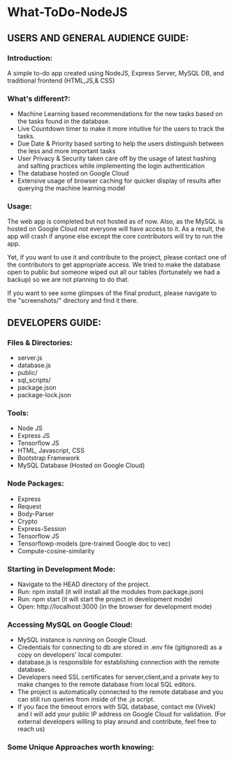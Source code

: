 # What-ToDo-NodeJS

## USERS AND GENERAL AUDIENCE GUIDE:

### Introduction:
A simple to-do app created using NodeJS, Express Server, MySQL DB, and traditional frontend (HTML,JS,&amp; CSS)

### What's different?:
- Machine Learning based recommendations for the new tasks based on the tasks found in the database.
- Live Countdown timer to make it more intuitive for the users to track the tasks.
- Due Date & Priority based sorting to help the users distinguish between the less and more important tasks
- User Privacy & Security taken care off by the usage of latest hashing and salting practices while implementing the login authentication
- The database hosted on Google Cloud
- Extensive usage of browser caching for quicker display of results after querying the machine learning model

### Usage:
The web app is completed but not hosted as of now. Also, as the MySQL is hosted on Google Cloud not everyone will have access to it. As a result, the app will crash if anyone else except the core contributors will try to run the app. 

Yet, if you want to use it and contribute to the project, please contact one of the contributors to get appropriate access. We tried to make the database open to public but someone wiped out all our tables (fortunately we had a backup) so we are not planning to do that.

If you want to see some glimpses of the final product, please navigate to the "screenshots/" directory and find it there.


## DEVELOPERS GUIDE:

### Files & Directories:
- server.js
- database.js
- public/
- sql_scripts/
- package.json
- package-lock.json

### Tools:
- Node JS 
- Express JS
- Tensorflow JS
- HTML, Javascript, CSS
- Bootstrap Framework
- MySQL Database (Hosted on Google Cloud)

### Node Packages:
- Express
- Request
- Body-Parser
- Crypto
- Express-Session
- Tensorflow JS
- Tensorflowp-models (pre-trained Google doc to vec)
- Compute-cosine-similarity

### Starting in Development Mode:
- Navigate to the HEAD directory of the project.
- Run: npm install (it will install all the modules from package.json)
- Run: npm start (it will start the project in development mode)
- Open: http://localhost:3000 (in the browser for development mode)

### Accessing MySQL on Google Cloud:
- MySQL instance is running on Google Cloud.
- Credentials for connecting to db are stored in .env file (gitignored) as a copy on developers' local computer.
- database.js is responsible for establishing connection with the remote database.
- Developers need SSL certificates for server,client,and a private key to make changes to the remote database from local SQL editors.
- The project is automatically connected to the remote database and you can still run queries from inside of the .js script.
- If you face the timeout errors with SQL database, contact me (Vivek) and I will add your public IP address on Google Cloud for validation. (For external developers willing to play around and contribute, feel free to reach us)

### Some Unique Approaches worth knowing:
